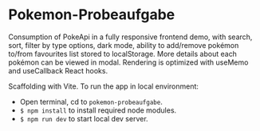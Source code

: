 # Pokemon-Probeaufgabe

Consumption of PokeApi in a fully responsive frontend demo, with search, sort, filter by type options, dark mode, ability to add/remove pokémon to/from favourites list stored to localStorage. More details about each pokémon can be viewed in modal. Rendering is optimized with useMemo and useCallback React hooks.

Scaffolding with Vite. To run the app in local environment:
- Open terminal, cd to `pokemon-probeaufgabe`.
- `$ npm install` to install required node modules.
- `$ npm run dev` to start local dev server.